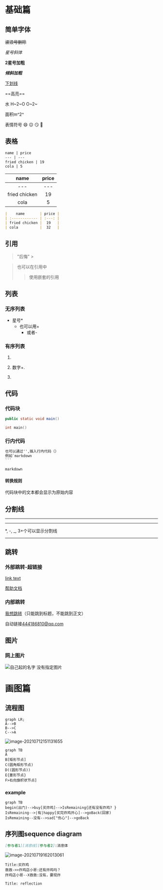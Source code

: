 # 基础篇

## 简单字体

~~波浪号删除~~

*星号斜体*

**2星号加粗**

***倾斜加粗***

<u>下划线</u>

==高亮==

水 H~2~O O~2~

面积m^2^

表情符号   :smile:  :relieved: :smirk: :speak_no_evil: 

## 表格

```markdown
name | price
--- | ---
fried chicken | 19
cola | 5
```



|     name      | price |
| :-----------: | :---: |
|      ---      |  ---  |
| fried chicken |  19   |
|     cola      |   5   |



```markdown
|    name       | price |
| :------------ | :---: |
| fried chicken |  19   |
| cola          |  32   |
```

## 引用

> "后悔"   >

> 也可以在引用中
>
> > 使用嵌套的引用

## 列表

### 无序列表

* 星号*
  + 也可以用+
    - 或者- 

### 有序列表

1. 

2. 数字+.

3.  

   

## 代码

### 代码块

```java
public static void main()
```



```c
int main()
```

### 行内代码

```markdown
也可以通过'',插入行内代码（）
例如`markdown
​```
```

`markdown`

#### 转换规则

代码块中的文本都会显示为原始内容

## 分割线

***



---

*, -, _, 3+个可以显示分割线

___

## 跳转

### 外部跳转-超链接

[link text](link)

[帮助文档](https://support.typora.io/Links/#faq)

### 内部跳转

[我想跳转](#饼图（pie）)（只能跳到标题，不能跳到正文）

自动链接<444186810@qq.com>

## 图片

### 网上图片

![自己起的名字]()
没有指定图片


# 画图篇

## 流程图

```mermaid
graph LR;
A-->B
B-->C
C-->A
```
![image-20210712151131655](https://user-images.githubusercontent.com/73213476/133541429-c87e7d19-92d4-465b-aab1-9568b889f50f.png)

```mermaid
graph TB
A
B[矩形节点]
C(圆角矩形节点)
D((圆形节点))
E{菱形节点}
F>右向旗帜状节点]
```

### example

```mermaid
graph TB
begin(出门)-->buy[买炸鸡]-->IsRemaining{还有没有炸鸡? }
IsRemaining-->|有|happy[买完炸鸡开心]-->goBack(回家)
IsRemaining--没有-->sad["伤心"]-->goBack
```

## 序列图sequence diagram

```markdown
[参与者1][消息线][参与者2]:消息体
```

![image-20210719162013061](https://user-images.githubusercontent.com/73213476/133541483-7e0acabc-b89f-41a9-b093-ea1bd89d015e.png)

```sequence
Title:买炸鸡
救救->>炸鸡店小哥:还有炸鸡吗？
炸鸡店小哥--X救救:没有，要现炸
```



```sequence
Title: reflection

```









